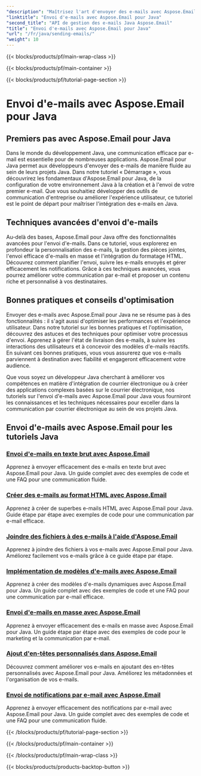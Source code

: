 ```yaml
---
"description": "Maîtrisez l'art d'envoyer des e-mails avec Aspose.Email pour Java grâce à ces tutoriels complets. Apprenez à rédiger et à envoyer des e-mails sans effort."
"linktitle": "Envoi d'e-mails avec Aspose.Email pour Java"
"second_title": "API de gestion des e-mails Java Aspose.Email"
"title": "Envoi d'e-mails avec Aspose.Email pour Java"
"url": "/fr/java/sending-emails/"
"weight": 10
---
```


{{< blocks/products/pf/main-wrap-class >}}

{{< blocks/products/pf/main-container >}}

{{< blocks/products/pf/tutorial-page-section >}}

# Envoi d'e-mails avec Aspose.Email pour Java



## Premiers pas avec Aspose.Email pour Java

Dans le monde du développement Java, une communication efficace par e-mail est essentielle pour de nombreuses applications. Aspose.Email pour Java permet aux développeurs d'envoyer des e-mails de manière fluide au sein de leurs projets Java. Dans notre tutoriel « Démarrage », vous découvrirez les fondamentaux d'Aspose.Email pour Java, de la configuration de votre environnement Java à la création et à l'envoi de votre premier e-mail. Que vous souhaitiez développer des outils de communication d'entreprise ou améliorer l'expérience utilisateur, ce tutoriel est le point de départ pour maîtriser l'intégration des e-mails en Java.

## Techniques avancées d'envoi d'e-mails

Au-delà des bases, Aspose.Email pour Java offre des fonctionnalités avancées pour l'envoi d'e-mails. Dans ce tutoriel, vous explorerez en profondeur la personnalisation des e-mails, la gestion des pièces jointes, l'envoi efficace d'e-mails en masse et l'intégration du formatage HTML. Découvrez comment planifier l'envoi, suivre les e-mails envoyés et gérer efficacement les notifications. Grâce à ces techniques avancées, vous pourrez améliorer votre communication par e-mail et proposer un contenu riche et personnalisé à vos destinataires.

## Bonnes pratiques et conseils d'optimisation

Envoyer des e-mails avec Aspose.Email pour Java ne se résume pas à des fonctionnalités : il s'agit aussi d'optimiser les performances et l'expérience utilisateur. Dans notre tutoriel sur les bonnes pratiques et l'optimisation, découvrez des astuces et des techniques pour optimiser votre processus d'envoi. Apprenez à gérer l'état de livraison des e-mails, à suivre les interactions des utilisateurs et à concevoir des modèles d'e-mails réactifs. En suivant ces bonnes pratiques, vous vous assurerez que vos e-mails parviennent à destination avec fiabilité et engageront efficacement votre audience.

Que vous soyez un développeur Java cherchant à améliorer vos compétences en matière d'intégration de courrier électronique ou à créer des applications complexes basées sur le courrier électronique, nos tutoriels sur l'envoi d'e-mails avec Aspose.Email pour Java vous fourniront les connaissances et les techniques nécessaires pour exceller dans la communication par courrier électronique au sein de vos projets Java.

## Envoi d'e-mails avec Aspose.Email pour les tutoriels Java
### [Envoi d'e-mails en texte brut avec Aspose.Email](./sending-plain-text-emails/)
Apprenez à envoyer efficacement des e-mails en texte brut avec Aspose.Email pour Java. Un guide complet avec des exemples de code et une FAQ pour une communication fluide.
### [Créer des e-mails au format HTML avec Aspose.Email](./creating-html-formatted-emails/)
Apprenez à créer de superbes e-mails HTML avec Aspose.Email pour Java. Guide étape par étape avec exemples de code pour une communication par e-mail efficace.
### [Joindre des fichiers à des e-mails à l'aide d'Aspose.Email](./attaching-files-to-emails-using-aspose-email/)
Apprenez à joindre des fichiers à vos e-mails avec Aspose.Email pour Java. Améliorez facilement vos e-mails grâce à ce guide étape par étape.
### [Implémentation de modèles d'e-mails avec Aspose.Email](./implementing-email-templates/)
Apprenez à créer des modèles d'e-mails dynamiques avec Aspose.Email pour Java. Un guide complet avec des exemples de code et une FAQ pour une communication par e-mail efficace.
### [Envoi d'e-mails en masse avec Aspose.Email](./bulk-email-sending/)
Apprenez à envoyer efficacement des e-mails en masse avec Aspose.Email pour Java. Un guide étape par étape avec des exemples de code pour le marketing et la communication par e-mail.
### [Ajout d'en-têtes personnalisés dans Aspose.Email](./adding-custom-headers-in-aspose-email/)
Découvrez comment améliorer vos e-mails en ajoutant des en-têtes personnalisés avec Aspose.Email pour Java. Améliorez les métadonnées et l'organisation de vos e-mails.
### [Envoi de notifications par e-mail avec Aspose.Email](./sending-email-notifications/)
Apprenez à envoyer efficacement des notifications par e-mail avec Aspose.Email pour Java. Un guide complet avec des exemples de code et une FAQ pour une communication fluide.

{{< /blocks/products/pf/tutorial-page-section >}}

{{< /blocks/products/pf/main-container >}}

{{< /blocks/products/pf/main-wrap-class >}}

{{< blocks/products/products-backtop-button >}}
